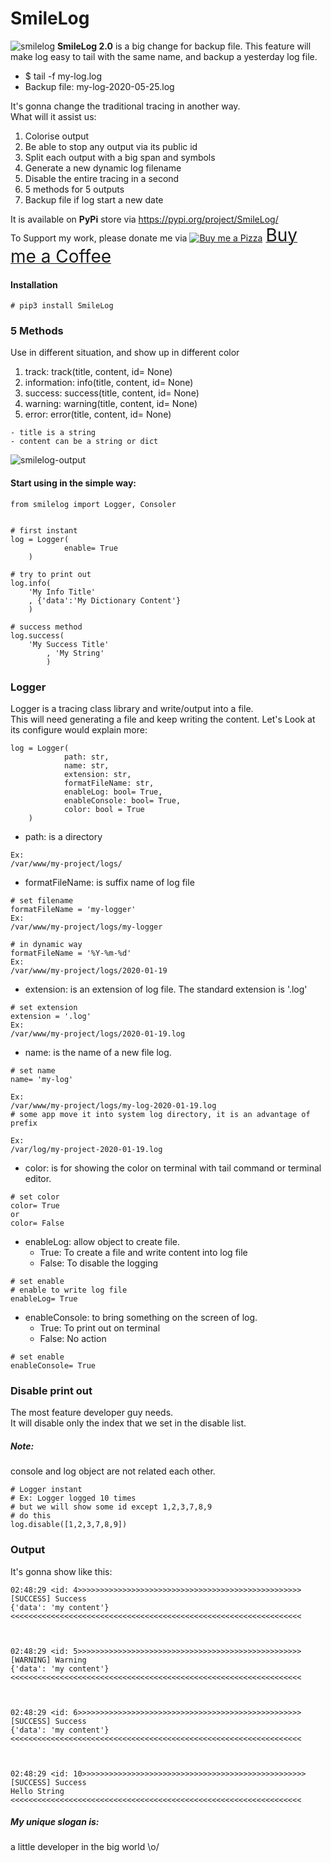 # SmileLog
![smilelog](https://user-images.githubusercontent.com/227092/76993446-6e44ff00-697f-11ea-9aed-970b8fa0e126.png)
**SmileLog 2.0** is a big change for backup file. This feature will make log easy to tail with the same name, and backup a yesterday log file.
- $ tail -f my-log.log
- Backup file: my-log-2020-05-25.log

It's gonna change the traditional tracing in another way.\
What will it assist us:
 
1. Colorise output
2. Be able to stop any output via its public id
3. Split each output with a big span and symbols
4. Generate a new dynamic log filename
5. Disable the entire tracing in a second
6. 5 methods for 5 outputs
7. Backup file if log start a new date

It is available on **PyPi** store via https://pypi.org/project/SmileLog/ \
To Support my work, please donate me via <a class="bmc-button" target="_blank" href="https://www.buymeacoffee.com/sitthykun"><img src="https://cdn.buymeacoffee.com/buttons/bmc-new-btn-logo.svg" alt="Buy me a Pizza"><span style="margin-left:5px;font-size:28px !important;">Buy me a Coffee</span></a>
 
#### Installation
```
# pip3 install SmileLog
```


### 5 Methods
Use in different situation, and show up in different color
1. track: track(title, content, id= None)
2. information: info(title, content, id= None)
3. success: success(title, content, id= None)
4. warning: warning(title, content, id= None)
5. error: error(title, content, id= None)
```
- title is a string
- content can be a string or dict
```
![smilelog-output](https://user-images.githubusercontent.com/227092/76993665-c845c480-697f-11ea-862d-8622cca09f14.png)

#### Start using in the simple way:

```
from smilelog import Logger, Consoler


# first instant
log	= Logger(
            enable= True
	)

# try to print out
log.info(
	'My Info Title'
	, {'data':'My Dictionary Content'}
	)

# success method
log.success(
	'My Success Title'
        , 'My String'
        )
```

### Logger
Logger is a tracing class library and write/output into a file.\
This will need generating a file and keep writing the content.
Let's Look at its configure would explain more:

```
log	= Logger(
            path: str, 
            name: str, 
            extension: str, 
            formatFileName: str, 
            enableLog: bool= True,
            enableConsole: bool= True,
            color: bool = True
	)
```
- path: is a directory
```
Ex:
/var/www/my-project/logs/
```
- formatFileName: is suffix name of log file
```
# set filename
formatFileName = 'my-logger'
Ex:
/var/www/my-project/logs/my-logger

# in dynamic way
formatFileName = '%Y-%m-%d'
Ex:
/var/www/my-project/logs/2020-01-19
```
- extension: is an extension of log file. The standard extension is '.log'
```
# set extension
extension = '.log'
Ex:
/var/www/my-project/logs/2020-01-19.log
```
- name: is the name of a new file log. 
```
# set name
name= 'my-log'

Ex: 
/var/www/my-project/logs/my-log-2020-01-19.log 
# some app move it into system log directory, it is an advantage of prefix

Ex:
/var/log/my-project-2020-01-19.log
```
- color: is for showing the color on terminal with tail command or terminal editor.
```
# set color
color= True
or
color= False
```
- enableLog: allow object to create file.
	- True: To create a file and write content into log file
	- False: To disable the logging
```
# set enable
# enable to write log file
enableLog= True
```

- enableConsole: to bring something on the screen of log.
	- True: To print out on terminal
	- False: No action
```
# set enable
enableConsole= True
```

### Disable print out
The most feature developer guy needs.\
It will disable only the index that we set in the disable list.
##### Note: 
console and log object are not related each other.

```
# Logger instant
# Ex: Logger logged 10 times
# but we will show some id except 1,2,3,7,8,9
# do this
log.disable([1,2,3,7,8,9])

```

### Output
It's gonna show like this:
```
02:48:29 <id: 4>>>>>>>>>>>>>>>>>>>>>>>>>>>>>>>>>>>>>>>>>>>>>>>>>>
[SUCCESS] Success 
{'data': 'my content'} 
<<<<<<<<<<<<<<<<<<<<<<<<<<<<<<<<<<<<<<<<<<<<<<<<<<<<<<<<<<<<<<<<<



02:48:29 <id: 5>>>>>>>>>>>>>>>>>>>>>>>>>>>>>>>>>>>>>>>>>>>>>>>>>>
[WARNING] Warning 
{'data': 'my content'} 
<<<<<<<<<<<<<<<<<<<<<<<<<<<<<<<<<<<<<<<<<<<<<<<<<<<<<<<<<<<<<<<<<



02:48:29 <id: 6>>>>>>>>>>>>>>>>>>>>>>>>>>>>>>>>>>>>>>>>>>>>>>>>>>
[SUCCESS] Success 
{'data': 'my content'} 
<<<<<<<<<<<<<<<<<<<<<<<<<<<<<<<<<<<<<<<<<<<<<<<<<<<<<<<<<<<<<<<<<



02:48:29 <id: 10>>>>>>>>>>>>>>>>>>>>>>>>>>>>>>>>>>>>>>>>>>>>>>>>>>
[SUCCESS] Success 
Hello String 
<<<<<<<<<<<<<<<<<<<<<<<<<<<<<<<<<<<<<<<<<<<<<<<<<<<<<<<<<<<<<<<<<

```
##### My unique slogan is:
a little developer in the big world \o/
